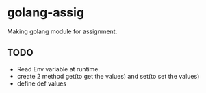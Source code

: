 # golang-assig
Making golang module for assignment.

## TODO
* Read Env variable at runtime.
* create 2 method get(to get the values) and set(to set the values)
* define def values
